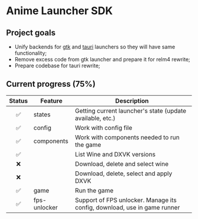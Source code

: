 # Anime Launcher SDK

## Project goals

* Unify backends for [gtk](https://github.com/an-anime-team/an-anime-game-launcher-gtk) and [tauri](https://github.com/an-anime-team/an-anime-game-launcher-tauri) launchers so they will have same functionality;
* Remove excess code from gtk launcher and prepare it for relm4 rewrite;
* Prepare codebase for tauri rewrite;

## Current progress (75%)

| Status | Feature | Description |
| :-: | - | - |
| ✅ | states | Getting current launcher's state (update available, etc.) |
| ✅ | config | Work with config file |
| ✅ | components | Work with components needed to run the game |
| ✅ | | List Wine and DXVK versions |
| ❌ | | Download, delete and select wine |
| ❌ | | Download, delete, select and apply DXVK |
| ✅ | game | Run the game |
| ✅ | fps-unlocker | Support of FPS unlocker. Manage its config, download, use in game runner |
